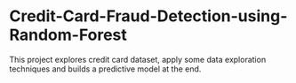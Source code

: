# Credit-Card-Fraud-Detection-using-Random-Forest
This project explores credit card dataset, apply some data exploration techniques and builds a predictive model at the end. 
